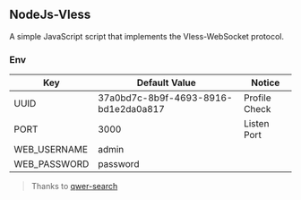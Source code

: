 ## NodeJs-Vless
A simple JavaScript script that implements the Vless-WebSocket protocol.
### Env
|Key|Default Value|Notice|
|-|-|-|
|UUID|37a0bd7c-8b9f-4693-8916-bd1e2da0a817|Profile Check|
|PORT|3000|Listen Port|
|WEB_USERNAME|admin||
|WEB_PASSWORD|password||

> Thanks to [qwer-search](https://github.com/qwer-search/serv00-vless)